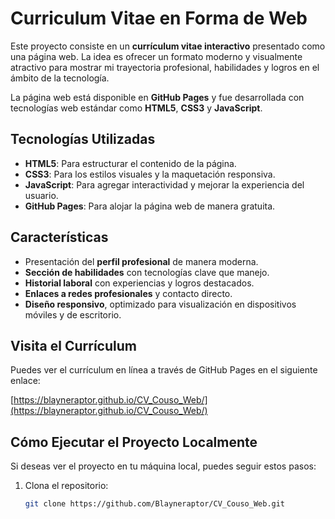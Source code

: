
# Curriculum Vitae en Forma de Web

Este proyecto consiste en un **currículum vitae interactivo** presentado como una página web. La idea es ofrecer un formato moderno y visualmente atractivo para mostrar mi trayectoria profesional, habilidades y logros en el ámbito de la tecnología.

La página web está disponible en **GitHub Pages** y fue desarrollada con tecnologías web estándar como **HTML5**, **CSS3** y **JavaScript**.

## Tecnologías Utilizadas

- **HTML5**: Para estructurar el contenido de la página.
- **CSS3**: Para los estilos visuales y la maquetación responsiva.
- **JavaScript**: Para agregar interactividad y mejorar la experiencia del usuario.
- **GitHub Pages**: Para alojar la página web de manera gratuita.

## Características

- Presentación del **perfil profesional** de manera moderna.
- **Sección de habilidades** con tecnologías clave que manejo.
- **Historial laboral** con experiencias y logros destacados.
- **Enlaces a redes profesionales** y contacto directo.
- **Diseño responsivo**, optimizado para visualización en dispositivos móviles y de escritorio.

## Visita el Currículum

Puedes ver el currículum en línea a través de GitHub Pages en el siguiente enlace:

[https://blayneraptor.github.io/CV_Couso_Web/](https://blayneraptor.github.io/CV_Couso_Web/)

## Cómo Ejecutar el Proyecto Localmente

Si deseas ver el proyecto en tu máquina local, puedes seguir estos pasos:

1. Clona el repositorio:

   ```bash
   git clone https://github.com/Blayneraptor/CV_Couso_Web.git
   ```
